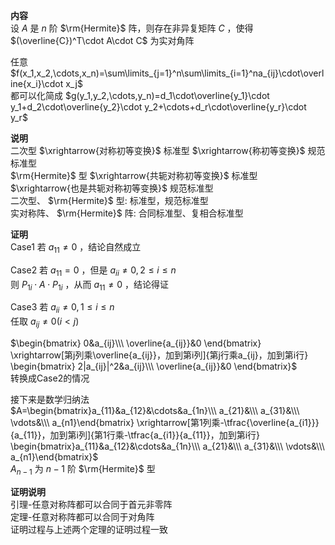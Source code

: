 **内容**    
设 $A$ 是 $n$ 阶 $\rm{Hermite}$ 阵，则存在非异复矩阵 $C$ ，使得 $(\overline{C})^T\cdot A\cdot C$ 为实对角阵    
    
任意 $f(x_1,x_2,\cdots,x_n)=\sum\limits_{j=1}^n\sum\limits_{i=1}^na_{ij}\cdot\overline{x_i}\cdot x_j$     
都可以化简成 $g(y_1,y_2,\cdots,y_n)=d_1\cdot\overline{y_1}\cdot y_1+d_2\cdot\overline{y_2}\cdot y_2+\cdots+d_r\cdot\overline{y_r}\cdot y_r$     
    
**说明**    
二次型 $\xrightarrow{对称初等变换}$ 标准型 $\xrightarrow{称初等变换}$ 规范标准型    
 $\rm{Hermite}$ 型 $\xrightarrow{共轭对称初等变换}$ 标准型 $\xrightarrow{也是共轭对称初等变换}$ 规范标准型    
二次型、 $\rm{Hermite}$ 型: 标准型，规范标准型    
实对称阵、 $\rm{Hermite}$ 阵: 合同标准型、复相合标准型    
    
**证明**    
Case1 若 $a_{11}\neq0$ ，结论自然成立    
    
Case2 若 $a_{11}=0$ ，但是 $a_{ii}\neq0,2\le i\le n$     
则 $P_{1i}\cdot A\cdot P_{1i}$ ，从而 $a_{11}\neq0$ ，结论得证    
    
Case3 若 $a_{ii}\neq0,1\le i\le n$     
任取 $a_{ij}\neq0(i<j)$     
    
 $\begin{bmatrix}    
0&a_{ij}\\\ \overline{a_{ij}}&0    
\end{bmatrix}    
\xrightarrow[第j列乘\overline{a_{ij}}，加到第i列]{第j行乘a_{ij}，加到第i行}    
\begin{bmatrix}    
2|a_{ij}|^2&a_{ij}\\\ \overline{a_{ij}}&0    
\end{bmatrix}$     
转换成Case2的情况    
    
接下来是数学归纳法    
 $A=\begin{bmatrix}a_{11}&a_{12}&\cdots&a_{1n}\\\ a_{21}&\\\ a_{31}&\\\ \vdots&\\\ a_{n1}\end{bmatrix}    
\xrightarrow[第1列乘-\tfrac{\overline{a_{i1}}}{a_{11}}，加到第i列]{第1行乘-\tfrac{a_{i1}}{a_{11}}，加到第i行}    
\begin{bmatrix}a_{11}&a_{12}&\cdots&a_{1n}\\\ a_{21}&\\\ a_{31}&\\\ \vdots&\\\ a_{n1}\end{bmatrix}$     
 $A_{n-1}$ 为 $n-1$ 阶 $\rm{Hermite}$ 型    
    
**证明说明**    
引理-任意对称阵都可以合同于首元非零阵    
定理-任意对称阵都可以合同于对角阵    
证明过程与上述两个定理的证明过程一致    
